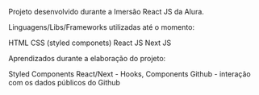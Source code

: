 Projeto desenvolvido durante a Imersão React JS da Alura.

Linguagens/Libs/Frameworks utilizadas até o momento:

HTML
CSS (styled componets)
React JS
Next JS


Aprendizados durante a elaboração do projeto:

Styled Components
React/Next - Hooks, Components
Github - interação com os dados públicos do Github
